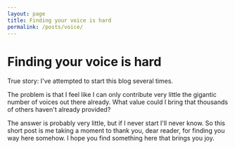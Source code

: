 ```yaml
---
layout: page
title: Finding your voice is hard
permalink: /posts/voice/
---
```


# Finding your voice is hard

True story: I've attempted to start this blog several times.

The problem is that I feel like I can only contribute very little the gigantic number of voices out there already. What value could I bring that thousands of others haven't already provided? 

The answer is probably very little, but if I never start I'll never know. So this short post is me taking a moment to thank you, dear reader, for finding you way here somehow. I hope you find something here that brings you joy.
